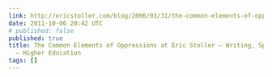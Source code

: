 ```yaml
---
link: http://ericstoller.com/blog/2006/03/31/the-common-elements-of-oppressions/
date: 2011-10-06 20:42 UTC
# published: false
published: true
title: The Common Elements of Oppressions at Eric Stoller – Writing, Speaking, Consulting
  – Higher Education
tags: []
---
```



